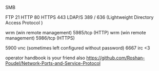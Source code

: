 SMB

FTP 21
HTTP 80
HTTPS 443
LDAP/S 389 / 636 (Lightweight Directory Access Protocol )

wrm (win remote management) 5985/tcp (HTTP)
wrm (win remote management) 5986/tcp (HTTPS)

5900 vnc (sometimes left configured without password)
6667 irc <3

operator handbook is your friend
also https://github.com/Roshan-Poudel/Network-Ports-and-Service-Protocol